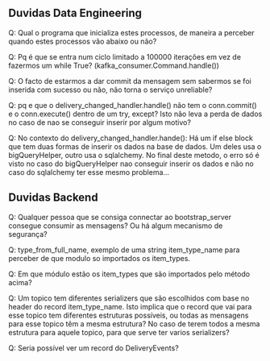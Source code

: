 ## Duvidas Data Engineering

Q: Qual o programa que inicializa estes processos, de maneira a perceber quando estes processos vão abaixo ou não?

Q: Pq é que se entra num ciclo limitado a 100000 iterações em vez de fazermos um while True? (kafka_consumer.Command.handle())

Q: O facto de estarmos a dar commit da mensagem sem sabermos se foi inserida com sucesso ou não, não torna o serviço unreliable?

Q: pq e que o delivery_changed_handler.handle() não tem o conn.commit() e o conn.execute() dentro de um try, except? Isto não leva a perda de dados no caso de nao se conseguir inserir por algum motivo?

Q: No contexto do delivery_changed_handler.hande():
Há um if else block que tem duas formas de inserir os dados na base de dados.
Um deles usa o bigQueryHelper, outro usa o sqlalchemy.
No final deste metodo, o erro só é visto no caso do bigQueryHelper nao conseguir inserir os dados e não no caso do sqlalchemy ter esse mesmo problema... 



## Duvidas Backend

Q: Qualquer pessoa que se consiga connectar ao bootstrap_server consegue consumir as mensagens? Ou há algum mecanismo de segurança?

Q: type_from_full_name, exemplo de uma string item_type_name para perceber de que modulo so importados os item_types.

Q: Em que módulo estão os item_types que são importados pelo método acima?

Q: Um topico tem diferentes serializers que são escolhidos com base no header do record item_type_name. Isto implica que o record que vai para esse topico tem diferentes estruturas possíveis, ou todas as mensagens para esse topico têm a mesma estrutura?
No caso de terem todos a mesma estrutura para aquele topico, para que serve ter varios serializers?

Q: Seria possível ver um record do DeliveryEvents?

